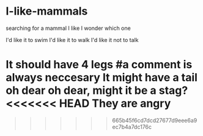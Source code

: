 # I-like-mammals
searching for a mammal I like
I wonder which one

I'd like it to swim
I'd like it to walk
I'd like it not to talk

It should have 4 legs
#a comment is always neccesary
It might have a tail
oh dear oh dear, might it be a stag?
<<<<<<< HEAD
They are angry
=======
>>>>>>> 665b45f6cd7dcd27677d9eee6a9ec7b4a7dc176c
